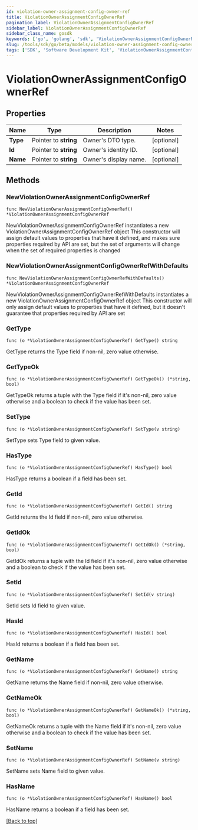 ```yaml
---
id: violation-owner-assignment-config-owner-ref
title: ViolationOwnerAssignmentConfigOwnerRef
pagination_label: ViolationOwnerAssignmentConfigOwnerRef
sidebar_label: ViolationOwnerAssignmentConfigOwnerRef
sidebar_class_name: gosdk
keywords: ['go', 'golang', 'sdk', 'ViolationOwnerAssignmentConfigOwnerRef'] 
slug: /tools/sdk/go/beta/models/violation-owner-assignment-config-owner-ref
tags: ['SDK', 'Software Development Kit', 'ViolationOwnerAssignmentConfigOwnerRef']
---
```


# ViolationOwnerAssignmentConfigOwnerRef

## Properties

Name | Type | Description | Notes
------------ | ------------- | ------------- | -------------
**Type** | Pointer to **string** | Owner&#39;s DTO type. | [optional] 
**Id** | Pointer to **string** | Owner&#39;s identity ID. | [optional] 
**Name** | Pointer to **string** | Owner&#39;s display name. | [optional] 

## Methods

### NewViolationOwnerAssignmentConfigOwnerRef

`func NewViolationOwnerAssignmentConfigOwnerRef() *ViolationOwnerAssignmentConfigOwnerRef`

NewViolationOwnerAssignmentConfigOwnerRef instantiates a new ViolationOwnerAssignmentConfigOwnerRef object
This constructor will assign default values to properties that have it defined,
and makes sure properties required by API are set, but the set of arguments
will change when the set of required properties is changed

### NewViolationOwnerAssignmentConfigOwnerRefWithDefaults

`func NewViolationOwnerAssignmentConfigOwnerRefWithDefaults() *ViolationOwnerAssignmentConfigOwnerRef`

NewViolationOwnerAssignmentConfigOwnerRefWithDefaults instantiates a new ViolationOwnerAssignmentConfigOwnerRef object
This constructor will only assign default values to properties that have it defined,
but it doesn't guarantee that properties required by API are set

### GetType

`func (o *ViolationOwnerAssignmentConfigOwnerRef) GetType() string`

GetType returns the Type field if non-nil, zero value otherwise.

### GetTypeOk

`func (o *ViolationOwnerAssignmentConfigOwnerRef) GetTypeOk() (*string, bool)`

GetTypeOk returns a tuple with the Type field if it's non-nil, zero value otherwise
and a boolean to check if the value has been set.

### SetType

`func (o *ViolationOwnerAssignmentConfigOwnerRef) SetType(v string)`

SetType sets Type field to given value.

### HasType

`func (o *ViolationOwnerAssignmentConfigOwnerRef) HasType() bool`

HasType returns a boolean if a field has been set.

### GetId

`func (o *ViolationOwnerAssignmentConfigOwnerRef) GetId() string`

GetId returns the Id field if non-nil, zero value otherwise.

### GetIdOk

`func (o *ViolationOwnerAssignmentConfigOwnerRef) GetIdOk() (*string, bool)`

GetIdOk returns a tuple with the Id field if it's non-nil, zero value otherwise
and a boolean to check if the value has been set.

### SetId

`func (o *ViolationOwnerAssignmentConfigOwnerRef) SetId(v string)`

SetId sets Id field to given value.

### HasId

`func (o *ViolationOwnerAssignmentConfigOwnerRef) HasId() bool`

HasId returns a boolean if a field has been set.

### GetName

`func (o *ViolationOwnerAssignmentConfigOwnerRef) GetName() string`

GetName returns the Name field if non-nil, zero value otherwise.

### GetNameOk

`func (o *ViolationOwnerAssignmentConfigOwnerRef) GetNameOk() (*string, bool)`

GetNameOk returns a tuple with the Name field if it's non-nil, zero value otherwise
and a boolean to check if the value has been set.

### SetName

`func (o *ViolationOwnerAssignmentConfigOwnerRef) SetName(v string)`

SetName sets Name field to given value.

### HasName

`func (o *ViolationOwnerAssignmentConfigOwnerRef) HasName() bool`

HasName returns a boolean if a field has been set.


[[Back to top]](#) 


